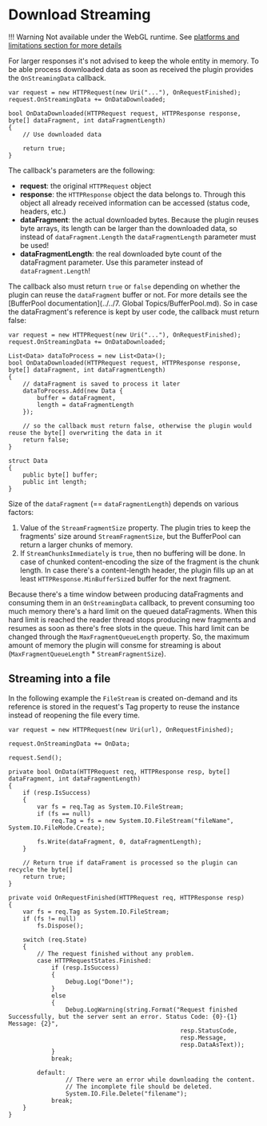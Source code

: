 # Download Streaming

!!! Warning
	Not available under the WebGL runtime. See [platforms and limitations section for more details](../../platforms.md)

For larger responses it's not advised to keep the whole entity in memory. To be able process downloaded data as soon as received the plugin provides the `OnStreamingData` callback. 
```language-csharp
var request = new HTTPRequest(new Uri("..."), OnRequestFinished);
request.OnStreamingData += OnDataDownloaded;

bool OnDataDownloaded(HTTPRequest request, HTTPResponse response, byte[] dataFragment, int dataFragmentLength)
{
    // Use downloaded data
	
    return true;
}
```

The callback's parameters are the following:

- **request**: the original `HTTPRequest` object
- **response**: the `HTTPResponse` object the data belongs to. Through this object all already received information can be accessed (status code, headers, etc.)
- **dataFragment**: the actual downloaded bytes. Because the plugin reuses byte arrays, its length can be larger than the downloaded data, so instead of `dataFragment.Length` the `dataFragmentLength` parameter must be used!
- **dataFragmentLength**: the real downloaded byte count of the dataFragment parameter. Use this parameter instead of `dataFragment.Length`!

The callback also must return `true` or `false` depending on whether the plugin can reuse the `dataFragment` buffer or not. For more details see the [BufferPool documentation](../../7. Global Topics/BufferPool.md).
So in case the dataFragment's reference is kept by user code, the callback must return false:

```language-csharp
var request = new HTTPRequest(new Uri("..."), OnRequestFinished);
request.OnStreamingData += OnDataDownloaded;

List<Data> dataToProcess = new List<Data>();
bool OnDataDownloaded(HTTPRequest request, HTTPResponse response, byte[] dataFragment, int dataFragmentLength)
{
	// dataFragment is saved to process it later
    dataToProcess.Add(new Data { 
		buffer = dataFragment, 
		length = dataFragmentLength 
	});
	
	// so the callback must return false, otherwise the plugin would reuse the byte[] overwriting the data in it
    return false;
}

struct Data
{
	public byte[] buffer;
	public int length;
}
```

Size of the `dataFragment` (== `dataFragmentLength`) depends on various factors:

1. Value of the `StreamFragmentSize` property. The plugin tries to keep the fragments' size around `StreamFragmentSize`, but the BufferPool can return a larger chunks of memory.
2. If `StreamChunksImmediately` is `true`, then no buffering will be done. In case of chunked content-encoding the size of the fragment is the chunk length. In case there's a content-length header, the plugin fills up an at least `HTTPResponse.MinBufferSize`d buffer for the next fragment.

Because there's a time window between producing dataFragments and consuming them in an `OnStreamingData` callback, to prevent consuming too much memory there's a hard limit on the queued dataFragments. When this hard limit is reached the reader thread stops producing new fragments and resumes as soon as there's free slots in the queue. This hard limit can be changed through the `MaxFragmentQueueLength` property. So, the maximum amount of memory the plugin will consme for streaming is about (`MaxFragmentQueueLength` * `StreamFragmentSize`).

## Streaming into a file

In the following example the `FileStream` is created on-demand and its reference is stored in the request's Tag property to reuse the instance instead of reopening the file every time.

```language-csharp
var request = new HTTPRequest(new Uri(url), OnRequestFinished);

request.OnStreamingData += OnData;

request.Send();

private bool OnData(HTTPRequest req, HTTPResponse resp, byte[] dataFragment, int dataFragmentLength)
{
    if (resp.IsSuccess)
    {
        var fs = req.Tag as System.IO.FileStream;
        if (fs == null)
            req.Tag = fs = new System.IO.FileStream("fileName", System.IO.FileMode.Create);

        fs.Write(dataFragment, 0, dataFragmentLength);
    }

    // Return true if dataFrament is processed so the plugin can recycle the byte[]
    return true;
}

private void OnRequestFinished(HTTPRequest req, HTTPResponse resp)
{
    var fs = req.Tag as System.IO.FileStream;
    if (fs != null)
        fs.Dispose();

    switch (req.State)
    {
        // The request finished without any problem.
        case HTTPRequestStates.Finished:
            if (resp.IsSuccess)
            {
                Debug.Log("Done!");
            }
            else
            {
                Debug.LogWarning(string.Format("Request finished Successfully, but the server sent an error. Status Code: {0}-{1} Message: {2}",
                                                resp.StatusCode,
                                                resp.Message,
                                                resp.DataAsText));
            }
            break;

        default:
                // There were an error while downloading the content.
                // The incomplete file should be deleted.
                System.IO.File.Delete("filename");
            break;
    }
}
```